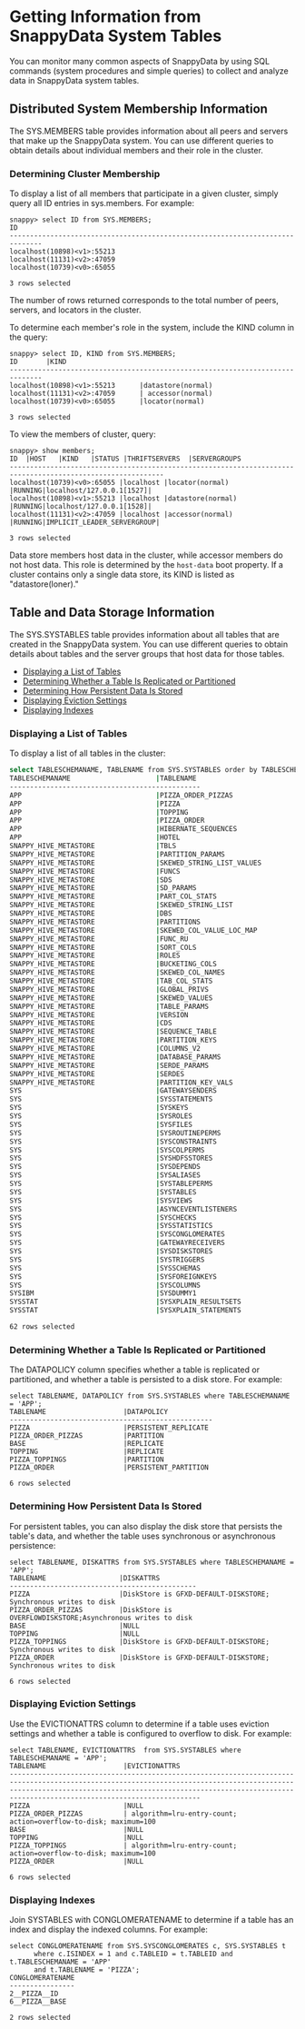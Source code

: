 # Getting Information from SnappyData System Tables

You can monitor many common aspects of SnappyData by using SQL commands (system procedures and simple queries) to collect and analyze data in SnappyData system tables.

## Distributed System Membership Information

The SYS.MEMBERS table provides information about all peers and servers that make up the SnappyData system. You can use different queries to obtain details about individual members and their role in the cluster.

<a id="determine-cluster-membership"></a>
### Determining Cluster Membership

To display a list of all members that participate in a given cluster, simply query all ID entries in sys.members. For example:

``` pre
snappy> select ID from SYS.MEMBERS;
ID       
------------------------------------------------------------------------------
localhost(10898)<v1>:55213
localhost(11131)<v2>:47059
localhost(10739)<v0>:65055

3 rows selected
```

The number of rows returned corresponds to the total number of peers, servers, and locators in the cluster.

To determine each member's role in the system, include the KIND column in the query:

``` pre
snappy> select ID, KIND from SYS.MEMBERS;
ID       |KIND
------------------------------------------------------------------------------
localhost(10898)<v1>:55213		|datastore(normal)
localhost(11131)<v2>:47059		| accessor(normal)
localhost(10739)<v0>:65055		|locator(normal)

3 rows selected
```

To view the members of cluster, query:

``` pre
snappy> show members;
ID	|HOST	|KIND	|STATUS	|THRIFTSERVERS	|SERVERGROUPS
------------------------------------------------------------------------------------------------------------
localhost(10739)<v0>:65055 |localhost |locator(normal) |RUNNING|localhost/127.0.0.1[1527]|
localhost(10898)<v1>:55213 |localhost |datastore(normal) |RUNNING|localhost/127.0.0.1[1528]|
localhost(11131)<v2>:47059 |localhost |accessor(normal) |RUNNING|IMPLICIT_LEADER_SERVERGROUP|

3 rows selected
```
Data store members host data in the cluster, while accessor members do not host data. This role is determined by the `host-data` boot property. If a cluster contains only a single data store, its KIND is listed as "datastore(loner)."

## Table and Data Storage Information

The SYS.SYSTABLES table provides information about all tables that are created in the SnappyData system. You can use different queries to obtain details about tables and the server groups that host data for those tables.

-   [Displaying a List of Tables](#display-list-of-tables)
-   [Determining Whether a Table Is Replicated or Partitioned](#determine-replica-partition)
-   [Determining How Persistent Data Is Stored](#determine-peristent-data)
-   [Displaying Eviction Settings](#display-eviction-setting)
-   [Displaying Indexes](#display-indexes)

<a id="display-list-of-tables"></a>
### Displaying a List of Tables

To display a list of all tables in the cluster:

``` bash
select TABLESCHEMANAME, TABLENAME from SYS.SYSTABLES order by TABLESCHEMANAME;
TABLESCHEMANAME        			    |TABLENAME
-----------------------------------------------
APP			                     	|PIZZA_ORDER_PIZZAS
APP			                     	|PIZZA
APP			                     	|TOPPING
APP			                     	|PIZZA_ORDER
APP			                     	|HIBERNATE_SEQUENCES
APP			         				|HOTEL
SNAPPY_HIVE_METASTORE				|TBLS
SNAPPY_HIVE_METASTORE				|PARTITION_PARAMS
SNAPPY_HIVE_METASTORE				|SKEWED_STRING_LIST_VALUES     
SNAPPY_HIVE_METASTORE				|FUNCS
SNAPPY_HIVE_METASTORE				|SDS
SNAPPY_HIVE_METASTORE				|SD_PARAMS
SNAPPY_HIVE_METASTORE				|PART_COL_STATS   
SNAPPY_HIVE_METASTORE				|SKEWED_STRING_LIST
SNAPPY_HIVE_METASTORE				|DBS
SNAPPY_HIVE_METASTORE				|PARTITIONS
SNAPPY_HIVE_METASTORE				|SKEWED_COL_VALUE_LOC_MAP
SNAPPY_HIVE_METASTORE				|FUNC_RU
SNAPPY_HIVE_METASTORE				|SORT_COLS
SNAPPY_HIVE_METASTORE				|ROLES
SNAPPY_HIVE_METASTORE				|BUCKETING_COLS
SNAPPY_HIVE_METASTORE				|SKEWED_COL_NAMES
SNAPPY_HIVE_METASTORE               |TAB_COL_STATS
SNAPPY_HIVE_METASTORE               |GLOBAL_PRIVS
SNAPPY_HIVE_METASTORE               |SKEWED_VALUES
SNAPPY_HIVE_METASTORE               |TABLE_PARAMS
SNAPPY_HIVE_METASTORE               |VERSION
SNAPPY_HIVE_METASTORE               |CDS
SNAPPY_HIVE_METASTORE               |SEQUENCE_TABLE
SNAPPY_HIVE_METASTORE               |PARTITION_KEYS
SNAPPY_HIVE_METASTORE               |COLUMNS_V2
SNAPPY_HIVE_METASTORE               |DATABASE_PARAMS
SNAPPY_HIVE_METASTORE               |SERDE_PARAMS
SNAPPY_HIVE_METASTORE               |SERDES
SNAPPY_HIVE_METASTORE               |PARTITION_KEY_VALS
SYS                                 |GATEWAYSENDERS
SYS                                 |SYSSTATEMENTS
SYS                                 |SYSKEYS
SYS                                 |SYSROLES
SYS                                 |SYSFILES
SYS                                 |SYSROUTINEPERMS
SYS                                 |SYSCONSTRAINTS
SYS                                 |SYSCOLPERMS
SYS                                 |SYSHDFSSTORES
SYS                                 |SYSDEPENDS
SYS                                 |SYSALIASES
SYS                                 |SYSTABLEPERMS
SYS                                 |SYSTABLES
SYS                                 |SYSVIEWS
SYS                                 |ASYNCEVENTLISTENERS
SYS                                 |SYSCHECKS
SYS                                 |SYSSTATISTICS
SYS                                 |SYSCONGLOMERATES
SYS                                 |GATEWAYRECEIVERS
SYS                                 |SYSDISKSTORES
SYS                                 |SYSTRIGGERS
SYS                                 |SYSSCHEMAS
SYS                                 |SYSFOREIGNKEYS
SYS                                 |SYSCOLUMNS
SYSIBM                              |SYSDUMMY1
SYSSTAT                             |SYSXPLAIN_RESULTSETS
SYSSTAT                             |SYSXPLAIN_STATEMENTS

62 rows selected

```

<a id="determine-replica-partition"></a>

### Determining Whether a Table Is Replicated or Partitioned

The DATAPOLICY column specifies whether a table is replicated or partitioned, and whether a table is persisted to a disk store. For example:

``` pre
select TABLENAME, DATAPOLICY from SYS.SYSTABLES where TABLESCHEMANAME = 'APP';
TABLENAME                   |DATAPOLICY
--------------------------------------------------
PIZZA                       |PERSISTENT_REPLICATE
PIZZA_ORDER_PIZZAS          |PARTITION
BASE                        |REPLICATE
TOPPING                     |REPLICATE
PIZZA_TOPPINGS              |PARTITION
PIZZA_ORDER                 |PERSISTENT_PARTITION

6 rows selected
```

<a id="determine-peristent-data"></a>
### Determining How Persistent Data Is Stored

For persistent tables, you can also display the disk store that persists the table's data, and whether the table uses synchronous or asynchronous persistence:

``` pre
select TABLENAME, DISKATTRS from SYS.SYSTABLES where TABLESCHEMANAME = 'APP';
TABLENAME                  |DISKATTRS
----------------------------------------------
PIZZA                      |DiskStore is GFXD-DEFAULT-DISKSTORE; Synchronous writes to disk
PIZZA_ORDER_PIZZAS         |DiskStore is OVERFLOWDISKSTORE;Asynchronous writes to disk
BASE                       |NULL
TOPPING                    |NULL
PIZZA_TOPPINGS             |DiskStore is GFXD-DEFAULT-DISKSTORE; Synchronous writes to disk
PIZZA_ORDER                |DiskStore is GFXD-DEFAULT-DISKSTORE; Synchronous writes to disk

6 rows selected
```

<a id="display-eviction-setting"></a>
### Displaying Eviction Settings

Use the EVICTIONATTRS column to determine if a table uses eviction settings and whether a table is configured to overflow to disk. For example:

``` pre
select TABLENAME, EVICTIONATTRS  from SYS.SYSTABLES where TABLESCHEMANAME = 'APP';
TABLENAME                   |EVICTIONATTRS
-----------------------------------------------------------------------------------------------------------------------------------------------------------------------------------------------------------------------------------------------------------------
PIZZA                       |NULL
PIZZA_ORDER_PIZZAS          | algorithm=lru-entry-count; action=overflow-to-disk; maximum=100
BASE                        |NULL
TOPPING                     |NULL
PIZZA_TOPPINGS              | algorithm=lru-entry-count; action=overflow-to-disk; maximum=100
PIZZA_ORDER                 |NULL

6 rows selected
```

<a id="display-indexes"></a>
### Displaying Indexes

Join SYSTABLES with CONGLOMERATENAME to determine if a table has an index and display the indexed columns. For example:

``` pre
select CONGLOMERATENAME from SYS.SYSCONGLOMERATES c, SYS.SYSTABLES t 
      where c.ISINDEX = 1 and c.TABLEID = t.TABLEID and t.TABLESCHEMANAME = 'APP' 
      and t.TABLENAME = 'PIZZA';
CONGLOMERATENAME
----------------
2__PIZZA__ID
6__PIZZA__BASE

2 rows selected
```
